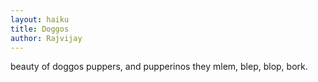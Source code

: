 ```yaml
---
layout: haiku
title: Doggos
author: Rajvijay
---
```


beauty of doggos
puppers, and pupperinos
they mlem, blep, blop, bork.
